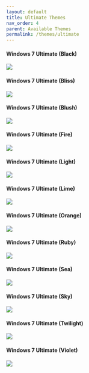 ```yaml
---
layout: default
title: Ultimate Themes
nav_order: 4
parent: Available Themes
permalink: /themes/ultimate
---
```


<h4>Windows 7 Ultimate (Black)</h4>
<img src="../assets/PreviewImages/Ultimate Black.png" />
<h4>Windows 7 Ultimate (Bliss)</h4>
<img src="../assets/PreviewImages/Ultimate Bliss.png" />
<h4>Windows 7 Ultimate (Blush)</h4>
<img src="../assets/PreviewImages/Ultimate Blush.png" />
<h4>Windows 7 Ultimate (Fire)</h4>
<img src="../assets/PreviewImages/Ultimate Fire.png" />
<h4>Windows 7 Ultimate (Light)</h4>
<img src="../assets/PreviewImages/Ultimate Light.png" />
<h4>Windows 7 Ultimate (Lime)</h4>
<img src="../assets/PreviewImages/Ultimate Lime.png" />
<h4>Windows 7 Ultimate (Orange)</h4>
<img src="../assets/PreviewImages/Ultimate Orange.png" />
<h4>Windows 7 Ultimate (Ruby)</h4>
<img src="../assets/PreviewImages/Ultimate Ruby.png" />
<h4>Windows 7 Ultimate (Sea)</h4>
<img src="../assets/PreviewImages/Ultimate Sea.png" />
<h4>Windows 7 Ultimate (Sky)</h4>
<img src="../assets/PreviewImages/Ultimate Sky.png" />
<h4>Windows 7 Ultimate (Twilight)</h4>
<img src="../assets/PreviewImages/Ultimate Twilight.png" />
<h4>Windows 7 Ultimate (Violet)</h4>
<img src="../assets/PreviewImages/Ultimate Violet.png" />
